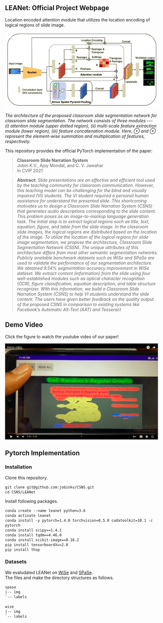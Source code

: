 ## LEANet: Official Project Webpage
Location encoded attention module that utilizes the location encoding of logical regions of slide image.

<p align="center">
<img src="assets/leanet.jpg" />
<em>
<p>The architecture of the proposed classroom slide segmentation network for classroom slide segmentation. The network consists of three modules --- (i) attention module (upper dotted region), (ii) multi-scale feature extraction module (lower  region), (iii) feature concatenation module. Here, &oplus; and &otimes; represent the element-wise summation and multiplication of features, respectively.
</p></em>
</p>

This repository provides the official PyTorch implementation of the paper:
> **Classroom Slide Narration System** <br>
> Jobin K.V., Ajoy Mondal, and C. V. Jawahar<br>
> In CVIP 2021<br>

> **Abstract:** *Slide presentations are an effective and efficient tool used by the teaching community for classroom communication. However, this teaching model can be challenging for the blind and visually impaired (VI) students. The VI student required a personal human assistance for understand the presented slide. This shortcoming motivates us to design a Classroom Slide Narration System (CSNS) that generates audio descriptions corresponding to the slide content. This problem poses as an image-to-markup language generation task. The initial step is to extract logical regions such as title, text, equation, figure, and table from the slide image. In the classroom slide images, the logical regions are distributed based on the location of the image. To utilize the location of the logical regions for slide image segmentation, we propose the architecture, Classroom Slide Segmentation Network (CSSN). The unique attributes of this architecture differs from most other semantic segmentation networks. Publicly available benchmark datasets such as WiSe and SPaSe are used to validate the performance of our segmentation architecture. We obtained 9.54% segmentation accuracy improvement in WiSe dataset.  We extract content (information) from the slide using four well-established modules such as optical character recognition (OCR), figure classification, equation description, and table structure recognizer. With this information, we build a Classroom Slide Narration System (CSNS) to help VI students understand the slide content. The users have given better feedback on the quality output of the proposed CSNS in comparison to existing systems like Facebook’s Automatic Alt-Text (AAT) and Tesseract*<br>

## Demo Video
Click the figure to watch the youtube video of our paper!
<p align="center">
<a href="https://youtu.be/PnPYrA8ykF0"><img src="assets/youtube_capture_p.jpg" alt="Youtube Video"></a><br>
</p>

## Pytorch Implementation
### Installation
Clone this repository.
```
git clone git@github.com:jobinkv/CSNS.git
cd CSNS/LEANet
```
Install following packages.
```
conda create --name leanet python=3.6
conda activate leanet
conda install -y pytorch=1.4.0 torchvision=0.5.0 cudatoolkit=10.1 -c pytorch
conda install scipy==1.4.1
conda install tqdm==4.46.0
conda install scikit-image==0.16.2
pip install tensorboardX==2.0
pip install thop
```
### Datasets
We evaludated LEANet on [WiSe](https://cvhci.anthropomatik.kit.edu/~mhaurile/wise/) and [SPaSe](https://cvhci.anthropomatik.kit.edu/~mhaurile//spase/).<br>
The files and make the directory structures as follows.
```
spase
|-- img
`-- labels

wise
|-- img
`-- labels
```

